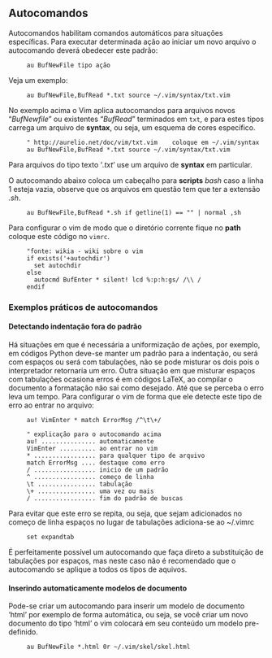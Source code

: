 Autocomandos
------------

Autocomandos habilitam comandos automáticos para situações específicas.
Para executar determinada ação ao iniciar um novo arquivo o autocomando
deverá obedecer este padrão:

         au BufNewFile tipo ação

Veja um exemplo:

         au BufNewFile,BufRead *.txt source ~/.vim/syntax/txt.vim

No exemplo acima o Vim aplica autocomandos para arquivos novos
“*BufNewfile*” ou existentes “*BufRead*”
terminados em `txt`, e para estes tipos carrega um arquivo de
**syntax**, ou seja, um esquema de cores específico.

         " http://aurelio.net/doc/vim/txt.vim    coloque em ~/.vim/syntax
         au BufNewFile,BufRead *.txt source ~/.vim/syntax/txt.vim

Para arquivos do tipo texto ‘*.txt*’ use um arquivo de
**syntax** em particular.

O autocomando abaixo coloca um cabeçalho para **scripts**
*bash* caso a linha 1 esteja vazia, observe que os arquivos
em questão tem que ter a extensão *.sh*.

         au BufNewFile,BufRead *.sh if getline(1) == "" | normal ,sh

Para configurar o vim de modo que o diretório corrente fique no
**path** coloque este código no `vimrc`.

         "fonte: wikia - wiki sobre o vim
         if exists('+autochdir')
           set autochdir
         else
           autocmd BufEnter * silent! lcd %:p:h:gs/ /\\ /
         endif

### Exemplos práticos de autocomandos

#### Detectando indentação fora do padrão

Há situações em que é necessária a uniformização de ações, por exemplo,
em códigos Python deve-se manter um padrão para a indentação, ou será
com espaços ou será com tabulações, não se pode misturar os dois pois o
interpretador retornaria um erro. Outra situação em que misturar espaços
com tabulações ocasiona erros é em códigos LaTeX, ao compilar o
documento a formatação não sai como desejado. Até que se perceba o erro
leva um tempo. Para configurar o vim de forma que ele detecte este tipo
de erro ao entrar no arquivo:

         au! VimEnter * match ErrorMsg /^\t\+/

         " explicação para o autocomando acima
         au! ............... automaticamente
         VimEnter .......... ao entrar no vim
         * ................. para qualquer tipo de arquivo
         match ErrorMsg .... destaque como erro
         / ................. inicio de um padrão
         ^ ................. começo de linha
         \t ................ tabulação
         \+ ................ uma vez ou mais
         / ................. fim do padrão de buscas

Para evitar que este erro se repita, ou seja, que sejam adicionados no
começo de linha espaços no lugar de tabulações adiciona-se ao \~/.vimrc

         set expandtab

É perfeitamente possível um autocomando que faça direto a substituição
de tabulações por espaços, mas neste caso não é recomendado que o
autocomando se aplique a todos os tipos de aquivos.

#### Inserindo automaticamente modelos de documento

Pode-se criar um autocomando para inserir um modelo de documento ‘html’
por exemplo de forma automática, ou seja, se você criar um novo
documento do tipo ‘html’ o vim colocará em seu conteúdo um modelo
pre-definido.

         au BufNewFile *.html 0r ~/.vim/skel/skel.html


